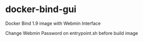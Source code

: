 # docker-bind-gui
Docker Bind 1.9 image with Webmin Interface

Change Webmin Password on entrypoint.sh before build image
